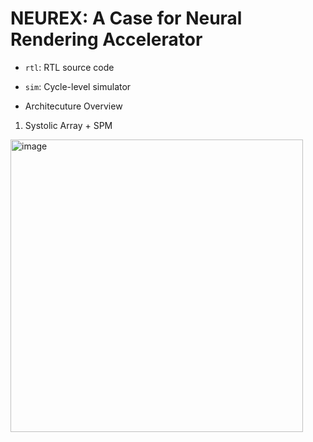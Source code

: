 # NEUREX: A Case for Neural Rendering Accelerator

- `rtl`: RTL source code
- `sim`: Cycle-level simulator

- Architecuture Overview
1) Systolic Array + SPM

<img width="468" alt="image" src="https://user-images.githubusercontent.com/49300363/163566248-75662ffd-815e-4ce8-8037-2d24da811a8d.png">
